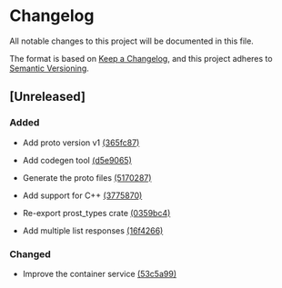 <!--
Copyright 2025 SECO Mind Srl

SPDX-License-Identifier: Apache-2.0
-->

# Changelog

All notable changes to this project will be documented in this file.

The format is based on [Keep a Changelog](https://keepachangelog.com/en/1.0.0/),
and this project adheres to [Semantic Versioning](https://semver.org/spec/v2.0.0.html).

## [Unreleased]

### Added

- Add proto version v1 [(365fc87)](https://github.com/edgehog-device-manager/edgehog-device-runtime-proto/commit/365fc8773a1c24217167b4967e33f405b49ce35c)

- Add codegen tool [(d5e9065)](https://github.com/edgehog-device-manager/edgehog-device-runtime-proto/commit/d5e906530639b8ecb894be0472197085fe594fd7)

- Generate the proto files [(5170287)](https://github.com/edgehog-device-manager/edgehog-device-runtime-proto/commit/517028710a877fc7cee2b094697b81889355c113)

- Add support for C++ [(3775870)](https://github.com/edgehog-device-manager/edgehog-device-runtime-proto/commit/37758700a54c97a25e49d26abdc8d8748d0ae81c)

- Re-export prost_types crate [(0359bc4)](https://github.com/edgehog-device-manager/edgehog-device-runtime-proto/commit/0359bc48158611ba8a2ae06cf213d552b575f74a)

- Add multiple list responses [(16f4266)](https://github.com/edgehog-device-manager/edgehog-device-runtime-proto/commit/16f42664b07c90f6c7a63085735e099feedf0234)


### Changed

- Improve the container service [(53c5a99)](https://github.com/edgehog-device-manager/edgehog-device-runtime-proto/commit/53c5a99ebb5d76a7aa48c97a178b1c5044c822ef)


